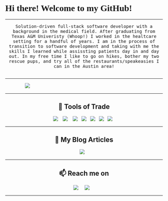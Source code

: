 <h1 style="font-family:verdana;">Hi there! Welcome to my GitHub!</h1> 

<!--<img src="https://media-exp1.licdn.com/dms/image/C4E16AQG0UX2Ed84caw/profile-displaybackgroundimage-shrink_350_1400/0/1618936958802?e=1625702400&v=beta&t=uW-RsCtjpb0bwilKYzTqvaJcmaH7luQOBFpz8mFoL2U" alt="cartoon girl with computer surrounded by plants"/> -->

<hr>

 <p align="center">
  <samp>Solution-driven full-stack software developer with a background in the medical field. After graduating from Texas A&M Univeristy (Whoop!) I worked in the healtcare setting for a handful of years. I am in the process of transition to software development and taking with me the skills I learned while assissting patients day in and day out. In my free time I like to go on hikes, bother my two rescue pups, and try all of the restaurants/speakeasies I can in the Austin area!
  </samp>
  <br> <br>
</p>

<hr>

&nbsp;&nbsp;&nbsp;&nbsp;&nbsp;&nbsp;&nbsp;&nbsp;&nbsp;&nbsp;&nbsp;&nbsp;&nbsp;&nbsp;&nbsp;
<span align="center">
![](https://komarev.com/ghpvc/?username=cristinatorresmartinez&color=blue&label=PROFILE+VIEWS)
 </span>


<hr>

<h2 align="center"> 🔭 Tools of Trade</h2>
<p align="center">
  <img src="https://img.shields.io/badge/JavaScript-323330?style=for-the-badge&logo=javascript&logoColor=F7DF1E" />&nbsp;&nbsp;&nbsp;
  <img src="https://img.shields.io/badge/React-20232A?style=for-the-badge&logo=react&logoColor=61DAFB" />&nbsp;&nbsp;&nbsp;
  <img src="https://img.shields.io/badge/Ruby-CC342D?style=for-the-badge&logo=ruby&logoColor=white" />&nbsp;&nbsp;
  <img src="https://img.shields.io/badge/Ruby_on_Rails-CC0000?style=for-the-badge&logo=ruby-on-rails&logoColor=white" />&nbsp;&nbsp;
  <img src="https://img.shields.io/badge/CSS-239120?&style=for-the-badge&logo=css3&logoColor=white" />&nbsp;&nbsp;
  <img src="https://img.shields.io/badge/HTML-239120?style=for-the-badge&logo=html5&logoColor=white" />&nbsp;&nbsp;
  <img src="https://img.shields.io/badge/Bootstrap-563D7C?style=for-the-badge&logo=bootstrap&logoColor=white" />&nbsp;&nbsp;
</p>

<hr>

<h2 align="center">💬 My Blog Articles</h2>
<p align="center" align='right'>
  <a target="_blank"href="https://c-torres-martinez-97.medium.com/"><img src="https://img.shields.io/badge/Medium%20-%231572B6.svg?&style=for-the-badge&logo=medium&logoColor=white" /></a>&nbsp;&nbsp;&nbsp;
</p>

<hr>

<h2  align="center">📫 Reach me on</h2>
<p align="center">
  <a target="_blank"href="https://www.linkedin.com/in/cristinatorresmartinez/"><img src="https://img.shields.io/badge/linkedin-%230077B5.svg?&style=for-the-badge&logo=linkedin&logoColor=white" /></a>&nbsp;&nbsp;&nbsp;&nbsp;
  <a href="mailto:c.torres.martinez.97@gmail.com"><img src="https://img.shields.io/badge/gmail-%23D14836.svg?&style=for-the-badge&logo=gmail&logoColor=white" /></a>&nbsp;&nbsp;&nbsp;&nbsp;
</p>

<hr>
